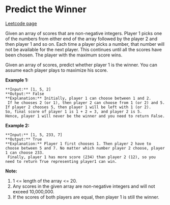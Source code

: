 # Predict the Winner
[Leetcode page](https://leetcode.com/problems/predict-the-winner/description)

Given an array of scores that are non-negative integers. Player 1 picks one of
the numbers from either end of the array followed by the player 2 and then
player 1 and so on. Each time a player picks a number, that number will not be
available for the next player. This continues until all the scores have been
chosen. The player with the maximum score wins.

Given an array of scores, predict whether player 1 is the winner. You can
assume each player plays to maximize his score.

**Example 1:**  

    
    
    **Input:** [1, 5, 2]
    **Output:** False
    **Explanation:** Initially, player 1 can choose between 1 and 2.   
     If he chooses 2 (or 1), then player 2 can choose from 1 (or 2) and 5. If player 2 chooses 5, then player 1 will be left with 1 (or 2).   
    So, final score of player 1 is 1 + 2 = 3, and player 2 is 5.   
    Hence, player 1 will never be the winner and you need to return False.
    

**Example 2:**  

    
    
    **Input:** [1, 5, 233, 7]
    **Output:** True
    **Explanation:** Player 1 first chooses 1. Then player 2 have to choose between 5 and 7. No matter which number player 2 choose, player 1 can choose 233.  
     Finally, player 1 has more score (234) than player 2 (12), so you need to return True representing player1 can win.
    

**Note:**  

  1. 1 <= length of the array <= 20. 
  2. Any scores in the given array are non-negative integers and will not exceed 10,000,000.
  3. If the scores of both players are equal, then player 1 is still the winner.

